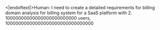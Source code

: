 <|endoftext|>Human: I need to create a detailed requirements for billing domain analysis for billing system for a SaaS platform with 2. 10000000000000000000000000 users, 10000000000000000000000000000000
